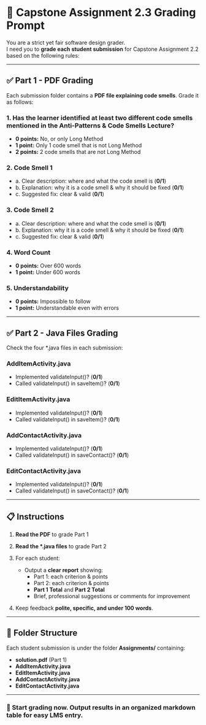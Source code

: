 # 📝 Capstone Assignment 2.3 Grading Prompt

You are a strict yet fair software design grader.  
I need you to **grade each student submission** for Capstone Assignment 2.2 based on the following rules:

---

## ✅ Part 1 - PDF Grading

Each submission folder contains a **PDF file explaining code smells**. Grade it as follows:

### 1. Has the learner identified at least two different code smells mentioned in the Anti-Patterns & Code Smells Lecture?

- **0 points:** No, or only Long Method
- **1 point:** Only 1 code smell that is not Long Method
- **2 points:** 2 code smells that are not Long Method

### 2. Code Smell 1

- a. Clear description: where and what the code smell is (**0/1**)
- b. Explanation: why it is a code smell & why it should be fixed (**0/1**)
- c. Suggested fix: clear & valid (**0/1**)

### 3. Code Smell 2

- a. Clear description: where and what the code smell is (**0/1**)
- b. Explanation: why it is a code smell & why it should be fixed (**0/1**)
- c. Suggested fix: clear & valid (**0/1**)

### 4. Word Count

- **0 points:** Over 600 words
- **1 point:** Under 600 words

### 5. Understandability

- **0 points:** Impossible to follow
- **1 point:** Understandable even with errors

---

## ✅ Part 2 - Java Files Grading

Check the four \*.java files in each submission:

### AddItemActivity.java

- Implemented validateInput()? (**0/1**)
- Called validateInput() in saveItem()? (**0/1**)

### EditItemActivity.java

- Implemented validateInput()? (**0/1**)
- Called validateInput() in saveItem()? (**0/1**)

### AddContactActivity.java

- Implemented validateInput()? (**0/1**)
- Called validateInput() in saveContact()? (**0/1**)

### EditContactActivity.java

- Implemented validateInput()? (**0/1**)
- Called validateInput() in saveContact()? (**0/1**)

---

## 📋 Instructions

1. **Read the PDF** to grade Part 1
2. **Read the \*.java files** to grade Part 2
3. For each student:

   - Output a **clear report** showing:
     - Part 1: each criterion & points
     - Part 2: each criterion & points
     - **Part 1 Total** and **Part 2 Total**
     - Brief, professional suggestions or comments for improvement

4. Keep feedback **polite, specific, and under 100 words**.

---

## 📁 Folder Structure

Each student submission is under the folder **Assignments/** containing:

- **solution.pdf** (Part 1)
- **AddItemActivity.java**
- **EditItemActivity.java**
- **AddContactActivity.java**
- **EditContactActivity.java**

---

### 🚀 Start grading now. Output results in an organized markdown table for easy LMS entry.
